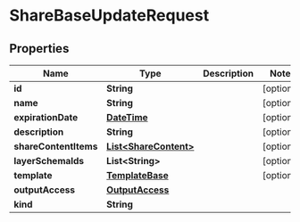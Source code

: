 
# ShareBaseUpdateRequest

## Properties
Name | Type | Description | Notes
------------ | ------------- | ------------- | -------------
**id** | **String** |  |  [optional]
**name** | **String** |  |  [optional]
**expirationDate** | [**DateTime**](DateTime.md) |  |  [optional]
**description** | **String** |  |  [optional]
**shareContentItems** | [**List&lt;ShareContent&gt;**](ShareContent.md) |  |  [optional]
**layerSchemaIds** | **List&lt;String&gt;** |  |  [optional]
**template** | [**TemplateBase**](TemplateBase.md) |  |  [optional]
**outputAccess** | [**OutputAccess**](OutputAccess.md) |  | 
**kind** | **String** |  | 



